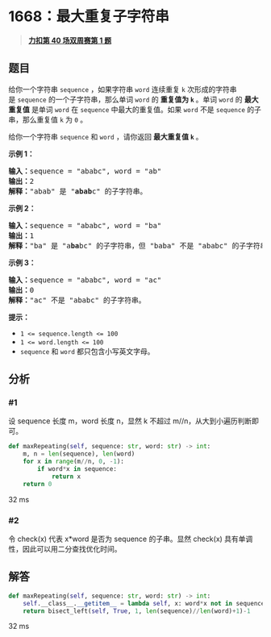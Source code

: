 # 1668：最大重复子字符串


> <u>**[力扣第 40 场双周赛第 1 题](https://leetcode.cn/problems/maximum-repeating-substring/)**</u>

## 题目

<p>给你一个字符串 <code>sequence</code> ，如果字符串 <code>word</code> 连续重复 <code>k</code> 次形成的字符串是 <code>sequence</code> 的一个子字符串，那么单词 <code>word</code> 的 <strong>重复值为 <code>k</code></strong><strong> </strong>。单词 <code>word</code> 的 <strong>最</strong><strong>大重复值</strong> 是单词 <code>word</code> 在 <code>sequence</code> 中最大的重复值。如果 <code>word</code> 不是 <code>sequence</code> 的子串，那么重复值 <code>k</code> 为 <code>0</code> 。</p>

<p>给你一个字符串 <code>sequence</code> 和 <code>word</code> ，请你返回 <strong>最大重复值 <code>k</code> </strong>。</p>



<p><strong>示例 1：</strong></p>

<pre>
<b>输入：</b>sequence = "ababc", word = "ab"
<b>输出：</b>2
<strong>解释：</strong>"abab" 是 "<strong>abab</strong>c" 的子字符串。
</pre>

<p><strong>示例 2：</strong></p>

<pre>
<b>输入：</b>sequence = "ababc", word = "ba"
<b>输出：</b>1
<strong>解释：</strong>"ba" 是 "a<strong>ba</strong>bc" 的子字符串，但 "baba" 不是 "ababc" 的子字符串。
</pre>

<p><strong>示例 3：</strong></p>

<pre>
<b>输入：</b>sequence = "ababc", word = "ac"
<b>输出：</b>0
<strong>解释：</strong>"ac" 不是 "ababc" 的子字符串。
</pre>



<p><strong>提示：</strong></p>

<ul>
<li><code>1 <= sequence.length <= 100</code></li>
<li><code>1 <= word.length <= 100</code></li>
<li><code>sequence</code> 和 <code>word</code> 都只包含小写英文字母。</li>
</ul>


## 分析

### #1

设 sequence 长度 m，word 长度 n，显然 k 不超过 m//n，从大到小遍历判断即可。

```python
def maxRepeating(self, sequence: str, word: str) -> int:
    m, n = len(sequence), len(word)
    for x in range(m//n, 0, -1):
        if word*x in sequence:
            return x
    return 0
```
32 ms

### #2

令 check(x) 代表 x*word 是否为 sequence 的子串。显然 check(x) 具有单调性，因此可以用二分查找优化时间。

## 解答

```python
def maxRepeating(self, sequence: str, word: str) -> int:
    self.__class__.__getitem__ = lambda self, x: word*x not in sequence
    return bisect_left(self, True, 1, len(sequence)//len(word)+1)-1
```
32 ms


